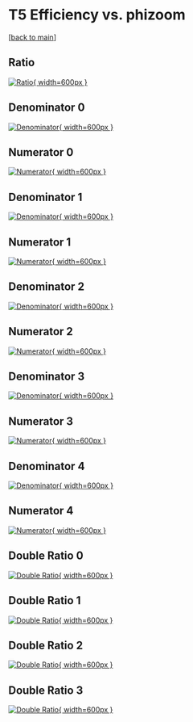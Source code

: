 # T5 Efficiency vs. phizoom

[[back to main](./)]



## Ratio

[![Ratio](../mtv/var/T5_loweta_0_1_eff_phizoom.png){ width=600px }](../mtv/var/T5_loweta_0_1_eff_phizoom.pdf)

## Denominator 0

[![Denominator](../mtv/den/T5_loweta_0_1_eff_phizoom_den0.png){ width=600px }](../mtv/den/T5_loweta_0_1_eff_phizoom_den0.pdf)

## Numerator 0

[![Numerator](../mtv/num/T5_loweta_0_1_eff_phizoom_num0.png){ width=600px }](../mtv/num/T5_loweta_0_1_eff_phizoom_num0.pdf)

## Denominator 1

[![Denominator](../mtv/den/T5_loweta_0_1_eff_phizoom_den1.png){ width=600px }](../mtv/den/T5_loweta_0_1_eff_phizoom_den1.pdf)

## Numerator 1

[![Numerator](../mtv/num/T5_loweta_0_1_eff_phizoom_num1.png){ width=600px }](../mtv/num/T5_loweta_0_1_eff_phizoom_num1.pdf)

## Denominator 2

[![Denominator](../mtv/den/T5_loweta_0_1_eff_phizoom_den2.png){ width=600px }](../mtv/den/T5_loweta_0_1_eff_phizoom_den2.pdf)

## Numerator 2

[![Numerator](../mtv/num/T5_loweta_0_1_eff_phizoom_num2.png){ width=600px }](../mtv/num/T5_loweta_0_1_eff_phizoom_num2.pdf)

## Denominator 3

[![Denominator](../mtv/den/T5_loweta_0_1_eff_phizoom_den3.png){ width=600px }](../mtv/den/T5_loweta_0_1_eff_phizoom_den3.pdf)

## Numerator 3

[![Numerator](../mtv/num/T5_loweta_0_1_eff_phizoom_num3.png){ width=600px }](../mtv/num/T5_loweta_0_1_eff_phizoom_num3.pdf)

## Denominator 4

[![Denominator](../mtv/den/T5_loweta_0_1_eff_phizoom_den4.png){ width=600px }](../mtv/den/T5_loweta_0_1_eff_phizoom_den4.pdf)

## Numerator 4

[![Numerator](../mtv/num/T5_loweta_0_1_eff_phizoom_num4.png){ width=600px }](../mtv/num/T5_loweta_0_1_eff_phizoom_num4.pdf)

## Double Ratio 0

[![Double Ratio](../mtv/ratio/T5_loweta_0_1_eff_phizoom_ratio0.png){ width=600px }](../mtv/ratio/T5_loweta_0_1_eff_phizoom_ratio0.pdf)

## Double Ratio 1

[![Double Ratio](../mtv/ratio/T5_loweta_0_1_eff_phizoom_ratio1.png){ width=600px }](../mtv/ratio/T5_loweta_0_1_eff_phizoom_ratio1.pdf)

## Double Ratio 2

[![Double Ratio](../mtv/ratio/T5_loweta_0_1_eff_phizoom_ratio2.png){ width=600px }](../mtv/ratio/T5_loweta_0_1_eff_phizoom_ratio2.pdf)

## Double Ratio 3

[![Double Ratio](../mtv/ratio/T5_loweta_0_1_eff_phizoom_ratio3.png){ width=600px }](../mtv/ratio/T5_loweta_0_1_eff_phizoom_ratio3.pdf)

